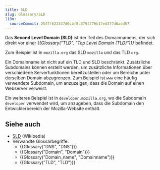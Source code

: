 ```yaml
---
title: SLD
slug: Glossary/SLD
l10n:
  sourceCommit: 2547f622337d6cbf8c3794776b17ed377d6aad57
---
```


Das **Second Level Domain (SLD)** ist der Teil des Domainnamens, der sich direkt vor einer _{{Glossary("TLD", "Top Level Domain (TLD)")}}_ befindet.

Zum Beispiel ist in `mozilla.org` das SLD `mozilla` und das TLD `org`.

Ein Domainname ist nicht auf ein TLD und SLD beschränkt. Zusätzliche Subdomains können erstellt werden, um zusätzliche Informationen über verschiedene Serverfunktionen bereitzustellen oder um Bereiche unter derselben Domain abzugrenzen. Zum Beispiel ist `www` eine häufig verwendete Subdomain, um anzuzeigen, dass die Domain auf einen Webserver verweist.

Ein weiteres Beispiel ist in `developer.mozilla.org`, wo die Subdomain `developer` verwendet wird, um anzugeben, dass die Subdomain den Entwicklerbereich der Mozilla-Website enthält.

## Siehe auch

- [SLD](https://en.wikipedia.org/wiki/Second-level_domain) (Wikipedia)
- Verwandte Glossarbegriffe:
  - {{Glossary("DNS", "DNS")}}
  - {{Glossary("Domain", "Domain")}}
  - {{Glossary("Domain_name", "Domainname")}}
  - {{Glossary("TLD", "TLD")}}
